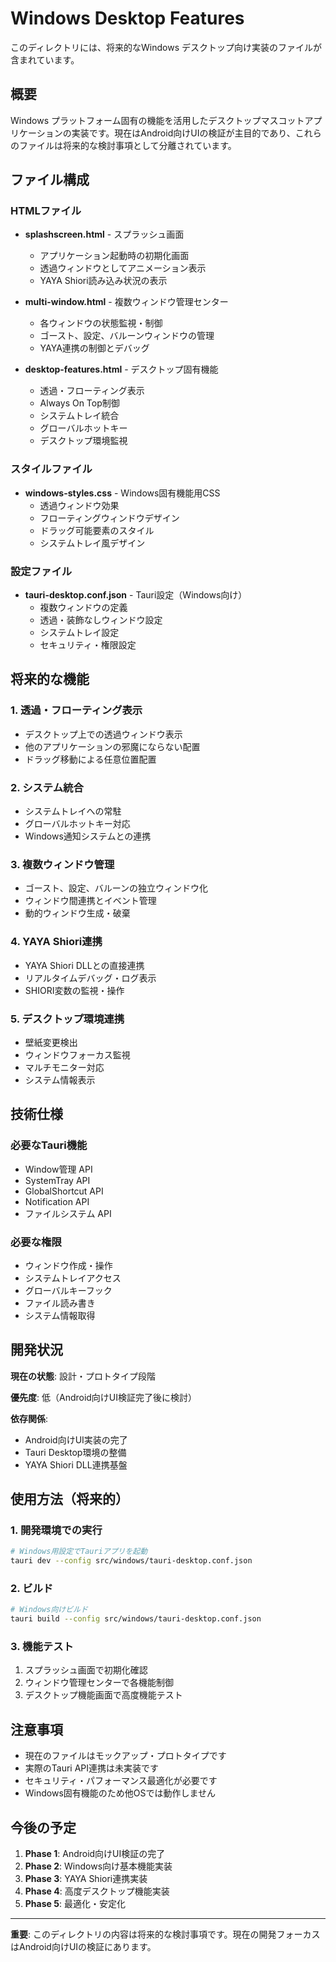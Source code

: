 # Windows Desktop Features

このディレクトリには、将来的なWindows
デスクトップ向け実装のファイルが含まれています。

## 概要

Windows
プラットフォーム固有の機能を活用したデスクトップマスコットアプリケーションの実装です。現在はAndroid向けUIの検証が主目的であり、これらのファイルは将来的な検討事項として分離されています。

## ファイル構成

### HTMLファイル

- **splashscreen.html** - スプラッシュ画面
  - アプリケーション起動時の初期化画面
  - 透過ウィンドウとしてアニメーション表示
  - YAYA Shiori読み込み状況の表示

- **multi-window.html** - 複数ウィンドウ管理センター
  - 各ウィンドウの状態監視・制御
  - ゴースト、設定、バルーンウィンドウの管理
  - YAYA連携の制御とデバッグ

- **desktop-features.html** - デスクトップ固有機能
  - 透過・フローティング表示
  - Always On Top制御
  - システムトレイ統合
  - グローバルホットキー
  - デスクトップ環境監視

### スタイルファイル

- **windows-styles.css** - Windows固有機能用CSS
  - 透過ウィンドウ効果
  - フローティングウィンドウデザイン
  - ドラッグ可能要素のスタイル
  - システムトレイ風デザイン

### 設定ファイル

- **tauri-desktop.conf.json** - Tauri設定（Windows向け）
  - 複数ウィンドウの定義
  - 透過・装飾なしウィンドウ設定
  - システムトレイ設定
  - セキュリティ・権限設定

## 将来的な機能

### 1. 透過・フローティング表示

- デスクトップ上での透過ウィンドウ表示
- 他のアプリケーションの邪魔にならない配置
- ドラッグ移動による任意位置配置

### 2. システム統合

- システムトレイへの常駐
- グローバルホットキー対応
- Windows通知システムとの連携

### 3. 複数ウィンドウ管理

- ゴースト、設定、バルーンの独立ウィンドウ化
- ウィンドウ間連携とイベント管理
- 動的ウィンドウ生成・破棄

### 4. YAYA Shiori連携

- YAYA Shiori DLLとの直接連携
- リアルタイムデバッグ・ログ表示
- SHIORI変数の監視・操作

### 5. デスクトップ環境連携

- 壁紙変更検出
- ウィンドウフォーカス監視
- マルチモニター対応
- システム情報表示

## 技術仕様

### 必要なTauri機能

- Window管理 API
- SystemTray API
- GlobalShortcut API
- Notification API
- ファイルシステム API

### 必要な権限

- ウィンドウ作成・操作
- システムトレイアクセス
- グローバルキーフック
- ファイル読み書き
- システム情報取得

## 開発状況

**現在の状態**: 設計・プロトタイプ段階

**優先度**: 低（Android向けUI検証完了後に検討）

**依存関係**:

- Android向けUI実装の完了
- Tauri Desktop環境の整備
- YAYA Shiori DLL連携基盤

## 使用方法（将来的）

### 1. 開発環境での実行

```bash
# Windows用設定でTauriアプリを起動
tauri dev --config src/windows/tauri-desktop.conf.json
```

### 2. ビルド

```bash
# Windows向けビルド
tauri build --config src/windows/tauri-desktop.conf.json
```

### 3. 機能テスト

1. スプラッシュ画面で初期化確認
2. ウィンドウ管理センターで各機能制御
3. デスクトップ機能画面で高度機能テスト

## 注意事項

- 現在のファイルはモックアップ・プロトタイプです
- 実際のTauri API連携は未実装です
- セキュリティ・パフォーマンス最適化が必要です
- Windows固有機能のため他OSでは動作しません

## 今後の予定

1. **Phase 1**: Android向けUI検証の完了
2. **Phase 2**: Windows向け基本機能実装
3. **Phase 3**: YAYA Shiori連携実装
4. **Phase 4**: 高度デスクトップ機能実装
5. **Phase 5**: 最適化・安定化

---

**重要**:
このディレクトリの内容は将来的な検討事項です。現在の開発フォーカスはAndroid向けUIの検証にあります。
